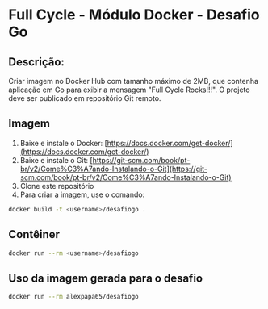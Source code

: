 # Full Cycle - Módulo Docker - Desafio Go

## Descrição:

Criar imagem no Docker Hub com tamanho máximo de 2MB, que contenha aplicação em Go para exibir a mensagem "Full Cycle Rocks!!!". O projeto deve ser publicado em repositório Git remoto.

## Imagem

1. Baixe e instale o Docker: [https://docs.docker.com/get-docker/](https://docs.docker.com/get-docker/)
2. Baixe e instale o Git: [https://git-scm.com/book/pt-br/v2/Come%C3%A7ando-Instalando-o-Git](https://git-scm.com/book/pt-br/v2/Come%C3%A7ando-Instalando-o-Git)
3. Clone este repositório
4. Para criar a imagem, use o comando:
```bash
docker build -t <username>/desafiogo .
```

## Contêiner

```bash
docker run --rm <username>/desafiogo
```

## Uso da imagem gerada para o desafio

```bash
docker run --rm alexpapa65/desafiogo
```
